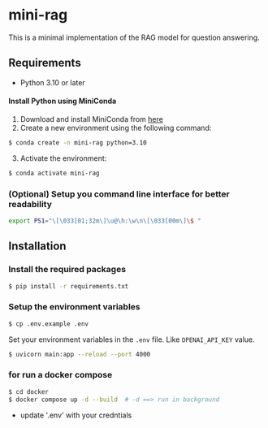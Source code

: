 # mini-rag

This is a minimal implementation of the RAG model for question answering.

## Requirements

- Python 3.10 or later

#### Install Python using MiniConda

1) Download and install MiniConda from [here](https://docs.anaconda.com/free/miniconda/#quick-command-line-install)
2) Create a new environment using the following command:
```bash
$ conda create -n mini-rag python=3.10
```
3) Activate the environment:
```bash
$ conda activate mini-rag
```

### (Optional) Setup you command line interface for better readability

```bash
export PS1="\[\033[01;32m\]\u@\h:\w\n\[\033[00m\]\$ "
```

## Installation

### Install the required packages

```bash
$ pip install -r requirements.txt
```

### Setup the environment variables

```bash
$ cp .env.example .env
```

Set your environment variables in the `.env` file. Like `OPENAI_API_KEY` value.

```bash
$ uvicorn main:app --reload --port 4000
```

### for run a docker compose
```bash
$ cd docker 
$ docker compose up -d --build  # -d ==> run in background
```
- update '.env' with your credntials